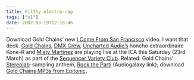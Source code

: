 ```yaml
---
title: Filthy electro-rap
tags: ["v1"]
date: 2002-03-19T12:18:46
---
```


Download Gold Chains&#8217; new [I Come From San Francisco][1] video. I want that deck. [Gold Chains][2], [DMX Crew][3], [Uncharted Audio&#8217;s][4] honcho extraordinaire Kone-R and [Misty Martinez][5] are playing live at the ICA this Saturday (23rd March) as part of the [Sequencer Variety Club][6]. Related: Gold Chains&#8217; [Stereolab][7]-sampling anthem, [Rock the Parti][8] (Audiogalaxy link); download [Gold Chains MP3s from Epitonic][9].

[1]: http://www.musork.com/gcvideo/
[2]: http://www.gold-chains-worldwide.com/
[3]: http://www.dmxkrew.dircon.co.uk/main/dmx/df1.htm "performing their live pop show for the first time in the UK"
[4]: http://www.unchartedaudio.com/
[5]: http://pages.ripco.net/%7Enailhead/misty/ "the Gold Chains site says she's playing - she might not"
[6]: http://www.ica.org.uk/index.cfm?articleid=2743
[7]: http://www.stereolab.co.uk "samples Crest from 'Transient Random-Noise Bursts With Announcements'"
[8]: http://www.audiogalaxy.com/list/searches.php?searchStr=gold+chains+rock+the+parti
[9]: http://www.epitonic.com/artists/goldchains.html
